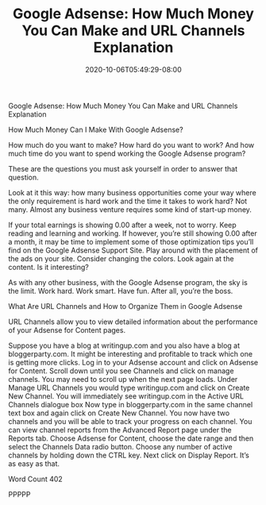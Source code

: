 ﻿---
title: "Google Adsense: How Much Money You Can Make and URL Channels Explanation"
date: 2020-10-06T05:49:29-08:00
description: "Google Sense Tips for Web Success"
featured_image: "/images/Google Sense.jpg"
tags: ["Google Sense"]
---

Google Adsense: How Much Money You Can Make and URL Channels Explanation 

How Much Money Can I Make With Google Adsense?

How much do you want to make?  How hard do you want to work?  And how much time do you want to spend working the Google Adsense program?

These are the questions you must ask yourself in order to answer that question.

Look at it this way: how many business opportunities come your way where the only requirement is hard work and the time it takes to work hard?  Not many.  Almost any business venture requires some kind of start-up money.

If  your total earnings is showing 0.00 after a week, not to worry.  Keep reading and learning and working.  If however, you’re still showing 0.00 after a month, it may be time to implement some of those optimization tips you’ll find on the Google Adsense Support Site.  Play around with the placement of the ads on your site.  Consider changing the colors.  Look again at the content. Is it interesting?  

As with any other business, with the Google Adsense program, the sky is the limit. Work hard. Work smart. Have fun.  After all, you’re the boss.

What Are URL Channels and How to Organize Them in Google Adsense

URL Channels allow you to view detailed information about the performance of your  Adsense for Content pages.  

Suppose you have a blog at writingup.com and you also have a blog at bloggerparty.com. It might be interesting and profitable to track which one is getting more clicks.  Log in to your Adsense account and click on Adsense for Content.  Scroll down until you see Channels and click on manage channels.  You may need to scroll up when the next page loads.  Under Manage URL Channels you would type writingup.com and click on Create New Channel.  You will immediately see writingup.com in the Active URL Channels dialogue box  Now type in bloggerparty.com in the same channel text box and again click on Create New Channel.  You now have two channels and you will be able to track your progress on each channel.  You can view channel reports from the Advanced Report page under the Reports tab.  Choose Adsense for Content, choose the date range and then select the Channels Data radio button. Choose any number of active channels by holding down the CTRL key. Next click on Display Report.  It’s as easy as that.

Word Count 402

PPPPP
